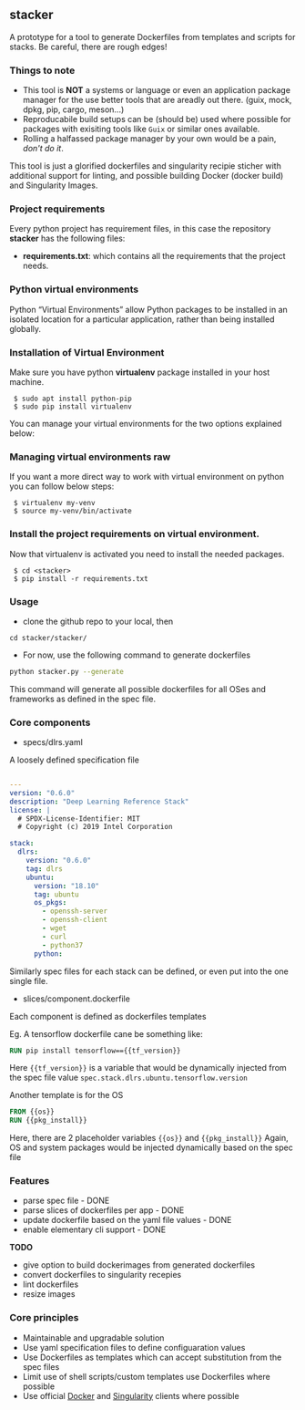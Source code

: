 ## stacker


A prototype for a tool to generate Dockerfiles from templates and scripts for stacks. Be careful, there are rough edges!

### Things to note
- This tool is **NOT** a systems or language or even an application package manager for the use better tools that are areadly out there. (guix, mock, dpkg, pip, cargo, meson...)
- Reproducabile build setups can be (should be) used where possible for packages with exisiting tools like `Guix` or similar ones available.
- Rolling a halfassed package manager by your own would be a pain, *don't do it*.

This tool is just a glorified dockerfiles and singularity recipie sticher with additional support for linting, and possible building Docker (docker build) and Singularity Images.


### Project requirements

Every python project has requirement files, in this case the repository
**stacker** has the following files:

- **requirements.txt**: which contains all the requirements
  that the project needs.

### Python virtual environments

Python “Virtual Environments” allow Python packages to be installed in an
isolated location for a particular application, rather than being installed
globally.

### Installation of Virtual Environment
Make sure you have python **virtualenv** package installed in your host machine.

```
 $ sudo apt install python-pip
 $ sudo pip install virtualenv
```

You can manage your virtual environments for the two options explained below:

### Managing virtual environments raw

If you want a more direct way to work with virtual environment on python
you can follow below steps:

```
 $ virtualenv my-venv
 $ source my-venv/bin/activate
```
### Install the project requirements on virtual environment.
Now that virtualenv is activated you need to install the needed packages.

```
 $ cd <stacker>
 $ pip install -r requirements.txt
```

### Usage

- clone the github repo to your local, then

```
cd stacker/stacker/

```
- For now, use the following command to generate dockerfiles

```bash
python stacker.py --generate
```
This command will generate all possible dockerfiles for all OSes and frameworks
as defined in the spec file.

### Core components


- specs/dlrs.yaml

A loosely defined specification file

```yaml

---
version: "0.6.0"
description: "Deep Learning Reference Stack"
license: |
  # SPDX-License-Identifier: MIT
  # Copyright (c) 2019 Intel Corporation

stack:
  dlrs:
    version: "0.6.0"
    tag: dlrs
    ubuntu:
      version: "18.10"
      tag: ubuntu
      os_pkgs:
        - openssh-server
        - openssh-client
        - wget
        - curl
        - python37
      python:

```
Similarly spec files for each stack can be defined, or even put into the one
single file.

- slices/component.dockerfile

Each component is defined as dockerfiles templates

Eg. A tensorflow dockerfile cane be something like:

```dockerfile
RUN pip install tensorflow=={{tf_version}}
```

Here `{{tf_version}}` is a variable that would be dynamically injected
from the spec file value `spec.stack.dlrs.ubuntu.tensorflow.version`

Another template is for the OS

```dockerfile
FROM {{os}}
RUN {{pkg_install}}  
```

Here, there are 2 placeholder variables `{{os}}` and `{{pkg_install}}`
Again, OS and system packages would be injected dynamically based on the spec
file

### Features

- parse spec file - DONE
- parse slices of dockerfiles per app - DONE
- update dockerfile based on the yaml file values - DONE
- enable elementary cli support - DONE

 **TODO**

- give option to build dockerimages from generated dockerfiles
- convert dockerfiles to singularity recepies
- lint dockerfiles
- resize images

### Core principles

- Maintainable and upgradable solution
- Use yaml specification files to define configuaration values
- Use Dockerfiles as templates which can accept substitution from the spec files
- Limit use of shell scripts/custom templates use Dockerfiles where possible
- Use official [Docker](https://github.com/docker/docker-py) and [Singularity](https://github.com/singularityhub/singularity-cli) clients where possible


